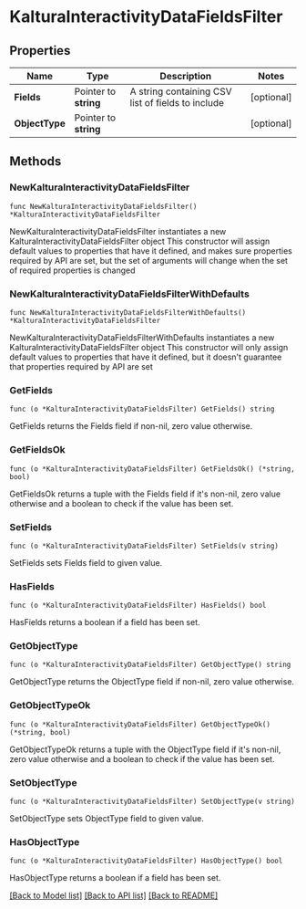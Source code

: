 # KalturaInteractivityDataFieldsFilter

## Properties

Name | Type | Description | Notes
------------ | ------------- | ------------- | -------------
**Fields** | Pointer to **string** | A string containing CSV list of fields to include | [optional] 
**ObjectType** | Pointer to **string** |  | [optional] 

## Methods

### NewKalturaInteractivityDataFieldsFilter

`func NewKalturaInteractivityDataFieldsFilter() *KalturaInteractivityDataFieldsFilter`

NewKalturaInteractivityDataFieldsFilter instantiates a new KalturaInteractivityDataFieldsFilter object
This constructor will assign default values to properties that have it defined,
and makes sure properties required by API are set, but the set of arguments
will change when the set of required properties is changed

### NewKalturaInteractivityDataFieldsFilterWithDefaults

`func NewKalturaInteractivityDataFieldsFilterWithDefaults() *KalturaInteractivityDataFieldsFilter`

NewKalturaInteractivityDataFieldsFilterWithDefaults instantiates a new KalturaInteractivityDataFieldsFilter object
This constructor will only assign default values to properties that have it defined,
but it doesn't guarantee that properties required by API are set

### GetFields

`func (o *KalturaInteractivityDataFieldsFilter) GetFields() string`

GetFields returns the Fields field if non-nil, zero value otherwise.

### GetFieldsOk

`func (o *KalturaInteractivityDataFieldsFilter) GetFieldsOk() (*string, bool)`

GetFieldsOk returns a tuple with the Fields field if it's non-nil, zero value otherwise
and a boolean to check if the value has been set.

### SetFields

`func (o *KalturaInteractivityDataFieldsFilter) SetFields(v string)`

SetFields sets Fields field to given value.

### HasFields

`func (o *KalturaInteractivityDataFieldsFilter) HasFields() bool`

HasFields returns a boolean if a field has been set.

### GetObjectType

`func (o *KalturaInteractivityDataFieldsFilter) GetObjectType() string`

GetObjectType returns the ObjectType field if non-nil, zero value otherwise.

### GetObjectTypeOk

`func (o *KalturaInteractivityDataFieldsFilter) GetObjectTypeOk() (*string, bool)`

GetObjectTypeOk returns a tuple with the ObjectType field if it's non-nil, zero value otherwise
and a boolean to check if the value has been set.

### SetObjectType

`func (o *KalturaInteractivityDataFieldsFilter) SetObjectType(v string)`

SetObjectType sets ObjectType field to given value.

### HasObjectType

`func (o *KalturaInteractivityDataFieldsFilter) HasObjectType() bool`

HasObjectType returns a boolean if a field has been set.


[[Back to Model list]](../README.md#documentation-for-models) [[Back to API list]](../README.md#documentation-for-api-endpoints) [[Back to README]](../README.md)


